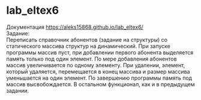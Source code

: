 # lab_eltex6
Документация
https://aleks15868.github.io/lab_eltex6/
</br>Задание:</br>
Переписать справочник абонентов (задание на структуры) со статического
массива структур на динамический. При запуске программы массив пуст, при
добавлении первого абонента выделяется память только под один элемент. По
мере добавления абонентов массив увеличивается по одному элементу. При
удалении, элемент, который удаляется, перемещается в конец массива и размер
массива уменьшается на один элемент. По завершению программы память под
массив высвобождается. В остальном функционал, как и в предыдущем
задании.
